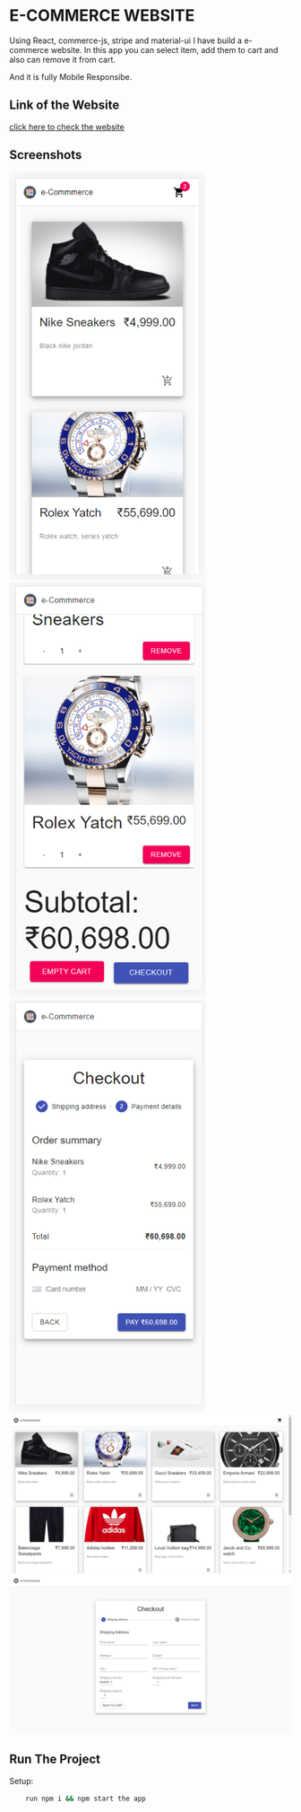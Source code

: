 
# E-COMMERCE WEBSITE
Using React, commerce-js, stripe and material-ui I have build a e-commerce website. In this app you can select item, add them to cart and also can remove it from cart.

And it is fully Mobile Responsibe.


## Link of the Website
[click here to check the website](https://e-commerce-web-app-five.vercel.app/)


## Screenshots

<img src="./screenshots/Screenshot1.png" width="350px">

<img src="./screenshots/Screenshot2.png" width="350px">

<img src="./screenshots/Screenshot3.png" width="350px">

<img src="./screenshots/Screenshot4.png" width="700px">

<img src="./screenshots/Screenshot5.png" width="700px">



## Run The Project

Setup:

```bash
    run npm i && npm start the app
```
